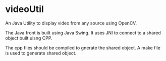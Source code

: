 # videoUtil
An Java Utility to display video from any source using OpenCV.

The Java front is built using Java Swing. It uses JNI to connect to a shared object built uisng CPP.

The cpp files should be compiled to gnerate the shared object. A make file is used to generate shared object.
